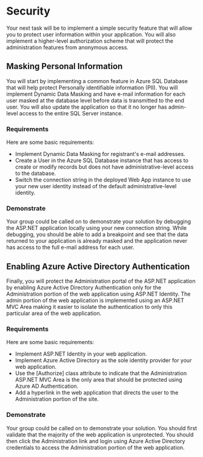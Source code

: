 # Security

Your next task will be to implement a simple security feature that will allow you to protect user information within your application. You will also implement a higher-level authorization scheme that will protect the administration features from anonymous access. 

## Masking Personal Information 

You will start by implementing a common feature in Azure SQL Database that will help protect Personally identifiable information (PII). You will implement Dynamic Data Masking and have e-mail information for each user masked at the database level before data is transmitted to the end user. You will also update the application so that it no longer has admin-level access to the entire SQL Server instance.

### Requirements

Here are some basic requirements:

- Implement Dynamic Data Masking for registrant's e-mail addresses.
- Create a User in the Azure SQL Database instance that has access to create or modify records but does not have administrative-level access to the database.
- Switch the connection string in the deployed Web App instance to use your new user identity instead of the default administrative-level identity.

### Demonstrate

Your group could be called on to demonstrate your solution by debugging the ASP.NET application locally using your new connection string. While debugging, you should be able to add a breakpoint and see that the data returned to your application is already masked and the application never has access to the full e-mail address for each user.

## Enabling Azure Active Directory Authentication

Finally, you will protect the Administration portal of the ASP.NET application by enabling Azure Active Directory Authentication only for the Administration portion of the web application using ASP.NET Identity. The admin portion of the web application is implemented using an ASP.NET MVC Area making it easier to isolate the authentication to only this particular area of the web application.

### Requirements

Here are some basic requirements:

- Implement ASP.NET Identity in your web application.
- Implement Azure Active Directory as the sole identity provider for your web application.
- Use the [Authorize] class attribute to indicate that the Administration ASP.NET MVC Area is the only area that should be protected using Azure AD Authentication.
- Add a hyperlink in the web application that directs the user to the Administration portion of the site.

### Demonstrate

Your group could be called on to demonstrate your solution. You should first validate that the majority of the web application is unprotected. You should then click the Administration link and login using Azure Active Directory credentials to access the Administration portion of the web application.
